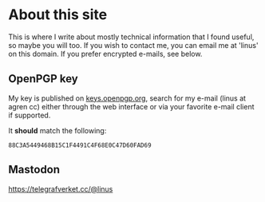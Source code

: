 # About this site

This is where I write about mostly technical information that I found
useful, so maybe you will too. If you wish to contact me, you can email
me at 'linus' on this domain. If you prefer encrypted e-mails, see
below.

## OpenPGP key

My key is published on [keys.openpgp.org](https://keys.openpgp.org/),
search for my e-mail (linus at agren cc) either through the web
interface or via your favorite e-mail client if supported.

It **should** match the following:

```
88C3A5449468B15C1F4491C4F68E0C47D60FAD69
```

## Mastodon

<https://telegrafverket.cc/@linus>
